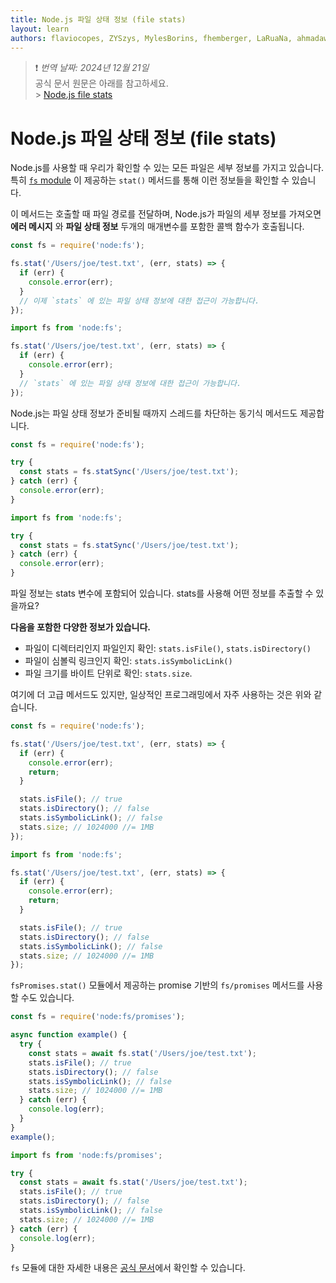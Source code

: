 ```yaml
---
title: Node.js 파일 상태 정보 (file stats)
layout: learn
authors: flaviocopes, ZYSzys, MylesBorins, fhemberger, LaRuaNa, ahmadawais, clean99, ovflowd, vaishnav-mk
---
```


> ❗️ _번역 날짜: 2024년 12월 21일_ <br />
> 공식 문서 원문은 아래를 참고하세요.<br /> > [Node.js file stats](https://nodejs.org/en/learn/manipulating-files/nodejs-file-stats)

# Node.js 파일 상태 정보 (file stats)

Node.js를 사용할 때 우리가 확인할 수 있는 모든 파일은 세부 정보를 가지고 있습니다. 특히 [`fs` module](https://nodejs.org/api/fs.html) 이 제공하는 `stat()` 메서드를 통해 이런 정보들을 확인할 수 있습니다.

이 메서드는 호출할 때 파일 경로를 전달하며, Node.js가 파일의 세부 정보를 가져오면 **에러 메시지** 와 **파일 상태 정보** 두개의 매개변수를 포함한 콜백 함수가 호출됩니다.

```js
const fs = require('node:fs');

fs.stat('/Users/joe/test.txt', (err, stats) => {
  if (err) {
    console.error(err);
  }
  // 이제 `stats` 에 있는 파일 상태 정보에 대한 접근이 가능합니다.
});
```

```js
import fs from 'node:fs';

fs.stat('/Users/joe/test.txt', (err, stats) => {
  if (err) {
    console.error(err);
  }
  // `stats` 에 있는 파일 상태 정보에 대한 접근이 가능합니다.
});
```

Node.js는 파일 상태 정보가 준비될 때까지 스레드를 차단하는 동기식 메서드도 제공합니다.

```js
const fs = require('node:fs');

try {
  const stats = fs.statSync('/Users/joe/test.txt');
} catch (err) {
  console.error(err);
}
```

```js
import fs from 'node:fs';

try {
  const stats = fs.statSync('/Users/joe/test.txt');
} catch (err) {
  console.error(err);
}
```

파일 정보는 stats 변수에 포함되어 있습니다. stats를 사용해 어떤 정보를 추출할 수 있을까요?

**다음을 포함한 다양한 정보가 있습니다.**

- 파일이 디렉터리인지 파일인지 확인: `stats.isFile()`, `stats.isDirectory()`
- 파일이 심볼릭 링크인지 확인: `stats.isSymbolicLink()`
- 파일 크기를 바이트 단위로 확인: `stats.size`.

여기에 더 고급 메서드도 있지만, 일상적인 프로그래밍에서 자주 사용하는 것은 위와 같습니다.

```js
const fs = require('node:fs');

fs.stat('/Users/joe/test.txt', (err, stats) => {
  if (err) {
    console.error(err);
    return;
  }

  stats.isFile(); // true
  stats.isDirectory(); // false
  stats.isSymbolicLink(); // false
  stats.size; // 1024000 //= 1MB
});
```

```js
import fs from 'node:fs';

fs.stat('/Users/joe/test.txt', (err, stats) => {
  if (err) {
    console.error(err);
    return;
  }

  stats.isFile(); // true
  stats.isDirectory(); // false
  stats.isSymbolicLink(); // false
  stats.size; // 1024000 //= 1MB
});
```

`fsPromises.stat()` 모듈에서 제공하는 promise 기반의 `fs/promises` 메서드를 사용할 수도 있습니다.

```js
const fs = require('node:fs/promises');

async function example() {
  try {
    const stats = await fs.stat('/Users/joe/test.txt');
    stats.isFile(); // true
    stats.isDirectory(); // false
    stats.isSymbolicLink(); // false
    stats.size; // 1024000 //= 1MB
  } catch (err) {
    console.log(err);
  }
}
example();
```

```js
import fs from 'node:fs/promises';

try {
  const stats = await fs.stat('/Users/joe/test.txt');
  stats.isFile(); // true
  stats.isDirectory(); // false
  stats.isSymbolicLink(); // false
  stats.size; // 1024000 //= 1MB
} catch (err) {
  console.log(err);
}
```

`fs` 모듈에 대한 자세한 내용은 [공식 문서](https://nodejs.org/api/fs.html)에서 확인할 수 있습니다.
